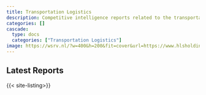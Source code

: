 ```yaml
---
title: Transportation Logistics
description: Competitive intelligence reports related to the transportation logistics industry.
categories: []
cascade:
  type: docs
  categories: ["Transportation Logistics"]
image: https://wsrv.nl/?w=400&h=200&fit=cover&url=https://www.hlsholding.com/web/image/5465-c1e949dd/about-us.jpg
---
```


## Latest Reports

{{< site-listing>}}